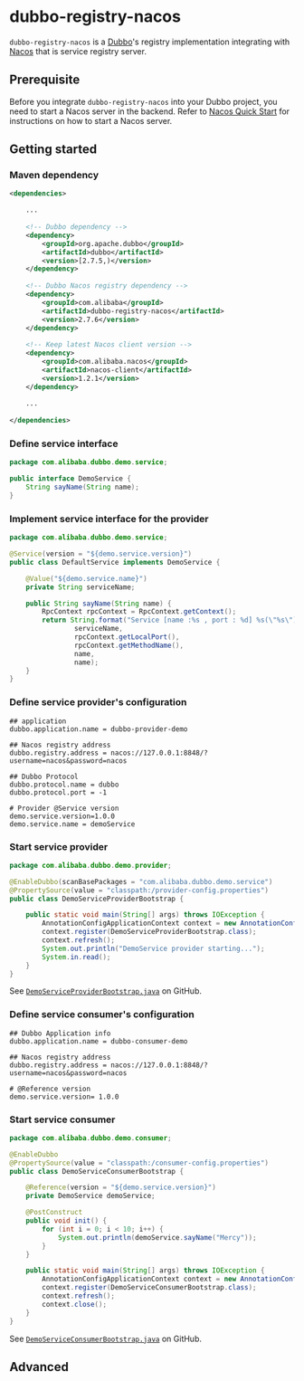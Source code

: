 # dubbo-registry-nacos

`dubbo-registry-nacos` is a [Dubbo](https://github.com/apache/dubbo)'s registry implementation integrating with
 [Nacos](https://github.com/alibaba/nacos) that is service registry server.  




## Prerequisite

Before you integrate `dubbo-registry-nacos` into your Dubbo project, you need to start a Nacos server in the backend. 
Refer to [Nacos Quick Start](https://nacos.io/en-us/docs/quick-start.html) for instructions on how to 
start a Nacos server.




## Getting started




### Maven dependency

```xml
<dependencies>

    ...
    
    <!-- Dubbo dependency -->
    <dependency>
        <groupId>org.apache.dubbo</groupId>
        <artifactId>dubbo</artifactId>
        <version>[2.7.5,)</version>
    </dependency>
    
    <!-- Dubbo Nacos registry dependency -->
    <dependency>
        <groupId>com.alibaba</groupId>
        <artifactId>dubbo-registry-nacos</artifactId>
        <version>2.7.6</version>
    </dependency>   
    
    <!-- Keep latest Nacos client version -->
    <dependency>
        <groupId>com.alibaba.nacos</groupId>
        <artifactId>nacos-client</artifactId>
        <version>1.2.1</version>
    </dependency>
    
    ...
    
</dependencies>
```


### Define service interface

```java
package com.alibaba.dubbo.demo.service;

public interface DemoService {
    String sayName(String name);
}
```


### Implement service interface for the provider

```java
package com.alibaba.dubbo.demo.service;

@Service(version = "${demo.service.version}")
public class DefaultService implements DemoService {

    @Value("${demo.service.name}")
    private String serviceName;

    public String sayName(String name) {
        RpcContext rpcContext = RpcContext.getContext();
        return String.format("Service [name :%s , port : %d] %s(\"%s\") : Hello,%s",
                serviceName,
                rpcContext.getLocalPort(),
                rpcContext.getMethodName(),
                name,
                name);
    }
}
```


### Define service provider's configuration

```properties
## application
dubbo.application.name = dubbo-provider-demo

## Nacos registry address
dubbo.registry.address = nacos://127.0.0.1:8848/?username=nacos&password=nacos

## Dubbo Protocol
dubbo.protocol.name = dubbo
dubbo.protocol.port = -1

# Provider @Service version
demo.service.version=1.0.0
demo.service.name = demoService
```




### Start service provider

```java
package com.alibaba.dubbo.demo.provider;

@EnableDubbo(scanBasePackages = "com.alibaba.dubbo.demo.service")
@PropertySource(value = "classpath:/provider-config.properties")
public class DemoServiceProviderBootstrap {

    public static void main(String[] args) throws IOException {
        AnnotationConfigApplicationContext context = new AnnotationConfigApplicationContext();
        context.register(DemoServiceProviderBootstrap.class);
        context.refresh();
        System.out.println("DemoService provider starting...");
        System.in.read();
    }
}
```


See [`DemoServiceProviderBootstrap.java`](src/test/java/com/alibaba/dubbo/demo/provider/DemoServiceProviderBootstrap.java) on GitHub.




### Define service consumer's configuration

```properties
## Dubbo Application info
dubbo.application.name = dubbo-consumer-demo

## Nacos registry address
dubbo.registry.address = nacos://127.0.0.1:8848/?username=nacos&password=nacos

# @Reference version
demo.service.version= 1.0.0
```




### Start service consumer

```java
package com.alibaba.dubbo.demo.consumer;

@EnableDubbo
@PropertySource(value = "classpath:/consumer-config.properties")
public class DemoServiceConsumerBootstrap {

    @Reference(version = "${demo.service.version}")
    private DemoService demoService;

    @PostConstruct
    public void init() {
        for (int i = 0; i < 10; i++) {
            System.out.println(demoService.sayName("Mercy"));
        }
    }

    public static void main(String[] args) throws IOException {
        AnnotationConfigApplicationContext context = new AnnotationConfigApplicationContext();
        context.register(DemoServiceConsumerBootstrap.class);
        context.refresh();
        context.close();
    }
}
```

See [`DemoServiceConsumerBootstrap.java`](src/test/java/com/alibaba/dubbo/demo/consumer/DemoServiceConsumerBootstrap.java) on GitHub.


## Advanced



